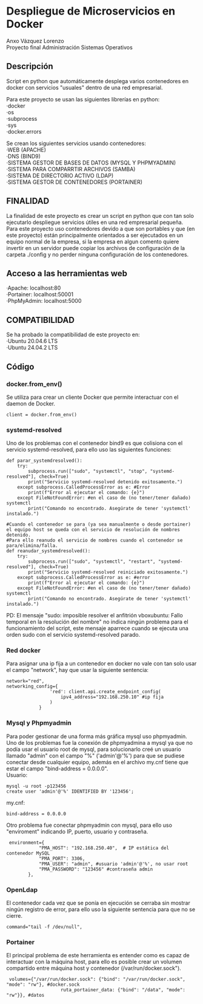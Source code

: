 # Despliegue de Microservicios en Docker
Anxo Vázquez Lorenzo<br>
Proyecto final Administración Sistemas Operativos

## Descripción
Script en python que automáticamente desplega varios contenedores en docker con servicios "usuales" dentro de una red empresarial.<br>

Para este proyecto se usan las siguientes librerías en python:<br>
·docker<br>
·os<br>
·subprocess<br>
·sys<br>
·docker.errors<br>

Se crean los siguientes servicios usando contenedores:<br>
·WEB (APACHE)<br>
·DNS (BIND9)<br>
·SISTEMA GESTOR DE BASES DE DATOS (MYSQL Y PHPMYADMIN)<br>
·SISTEMA PARA COMPARRTIR ARCHIVOS (SAMBA)<br>
·SISTEMA DE DIRECTORIO ACTIVO (LDAP)<br>
·SISTEMA GESTOR DE CONTENEDORES (PORTAINER)<br>

## FINALIDAD 
La finalidad de este proyecto es crear un script en python que con tan solo ejecutarlo despliegue servicios útiles en una red empresarial pequeña.<br>
Para este proyecto uso contenedores devido a que son portables y que (en este proyecto) están principalmente orientados a ser ejecutados en un equipo normal de la empresa, si la empresa en algun comento quiere invertir en un servidor puede copiar los archivos de configuración de la carpeta ./config y no perder ninguna configuración de los contenedores.

## Acceso a las herramientas web
·Apache: localhost:80<br>
·Portainer: localhost:50001<br>
·PhpMyAdmin: localhost:5000<br>

## COMPATIBILIDAD
Se ha probado la compatibilidad de este proyecto en:<br>
·Ubuntu 20.04.6 LTS<br>
·Ubuntu 24.04.2 LTS<br>

## Código
### docker.from_env()
Se utiliza para crear un cliente Docker que permite interactuar con el daemon de Docker.
```shell
client = docker.from_env()
```

### systemd-resolved
Uno de los problemas con el contenedor bind9 es que colisiona con el servicio systemd-resolved, para ello uso las siguientes funciones:
```shell
def parar_systemdresolved():
    try:
        subprocess.run(["sudo", "systemctl", "stop", "systemd-resolved"], check=True)
        print("Servicio systemd-resolved detenido exitosamente.")
    except subprocess.CalledProcessError as e: #Error
        print(f"Error al ejecutar el comando: {e}")
    except FileNotFoundError: #en el caso de (no tener/tener dañado) systemctl
        print("Comando no encontrado. Asegúrate de tener 'systemctl' instalado.")

#Cuando el contenedor se para (ya sea manualmente o desde portainer) el equipo host se queda con el servicio de resolución de nombres detenido.
#Para ello reanudo el servicio de nombres cuando el contenedor se para/elimina/falla.
def reanudar_systemdresolved():
    try:
        subprocess.run(["sudo", "systemctl", "restart", "systemd-resolved"], check=True)
        print("Servicio systemd-resolved reiniciado exitosamente.")
    except subprocess.CalledProcessError as e: #error
        print(f"Error al ejecutar el comando: {e}")
    except FileNotFoundError: #en el caso de (no tener/tener dañado) systemctl
        print("Comando no encontrado. Asegúrate de tener 'systemctl' instalado.")

```
PD: El mensaje "sudo: imposible resolver el anfitrión vboxubuntu: Fallo temporal en la resolución del nombre" no indica ningún problema para el funcionamiento del script, este mensaje aparrece cuando se ejecuta una orden sudo con el servicio systemd-resolved parado.

### Red docker
Para asignar una ip fija a un contenedor en docker no vale con tan solo usar el campo "network", hay que usar la siguiente sentencia:

```shell
network="red",
networking_config={
                'red': client.api.create_endpoint_config(
                    ipv4_address="192.168.250.10" #ip fija
                )
            }
```

### Mysql y Phpmyadmin
Para poder gestionar de una forma más gráfica mysql uso phpmyadmin.<br>
Uno de los problemas fue la conexión de phpmyadmina a mysql ya que no podía usar el usuario root de mysql, para solucionarlo creé un usuario llamado "admin" con el campo "%" ('admin'@'%') para que se pudiese conectar desde cualquier equipo, además en el archivo my.cnf tiene que estar el campo "bind-address = 0.0.0.0".<br>
Usuario:
```shell
mysql -u root -p123456
create user 'admin'@'%' IDENTIFIED BY '123456';
```
my.cnf:
```shell
bind-address = 0.0.0.0
```
Otro problema fue conectar phpmyadmin con mysql, para ello uso "enviroment" indicando IP, puerto, usuario y contraseña.
```shell
 environment={
            "PMA_HOST": "192.168.250.40",  # IP estática del contenedor MySQL
            "PMA_PORT": 3306,
            "PMA_USER": "admin", #usuario 'admin'@'%', no usar root
            "PMA_PASSWORD": "123456" #contraseña admin
        },
```
### OpenLdap
El contenedor cada vez que se ponía en ejecución se cerraba sin mostrar ningún registro de error, para ello uso la siguiente sentencia para que no se cierre.
```shell
command="tail -f /dev/null",
```

### Portainer
El principal problema de este herramienta es entender como es capaz de interactuar con la máquina host, para ello es posible crear un volumen compartido entre máquina host y contenedor (/var/run/docker.sock").
```shell
 volumes={"/var/run/docker.sock": {"bind": "/var/run/docker.sock", "mode": "rw"}, #docker.sock
                    ruta_portainer_data: {"bind": "/data", "mode": "rw"}}, #datos
```

